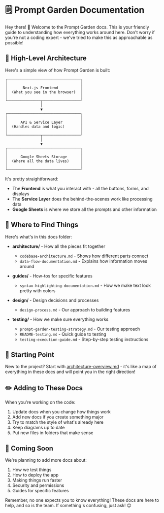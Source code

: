 # 🗒️ Prompt Garden Documentation

Hey there! 👋 Welcome to the Prompt Garden docs. This is your friendly guide to understanding how everything works around here. Don't worry if you're not a coding expert - we've tried to make this as approachable as possible!

## 📐 High-Level Architecture

Here's a simple view of how Prompt Garden is built:

```
┌─────────────────────────────────┐
│                                 │
│       Next.js Frontend          │
│  (What you see in the browser)  │
│                                 │
└───────────────┬─────────────────┘
                │
                ▼
┌─────────────────────────────────┐
│                                 │
│      API & Service Layer        │
│  (Handles data and logic)       │
│                                 │
└───────────────┬─────────────────┘
                │
                ▼
┌─────────────────────────────────┐
│                                 │
│      Google Sheets Storage      │
│  (Where all the data lives)     │
│                                 │
└─────────────────────────────────┘
```

It's pretty straightforward:
- The **Frontend** is what you interact with - all the buttons, forms, and displays
- The **Service Layer** does the behind-the-scenes work like processing data
- **Google Sheets** is where we store all the prompts and other information

## 📂 Where to Find Things

Here's what's in this docs folder:

- **architecture/** - How all the pieces fit together
  - `codebase-architecture.md` - Shows how different parts connect
  - `data-flow-documentation.md` - Explains how information moves around

- **guides/** - How-tos for specific features
  - `syntax-highlighting-documentation.md` - How we make text look pretty with colors

- **design/** - Design decisions and processes
  - `design-process.md` - Our approach to building features

- **testing/** - How we make sure everything works
  - `prompt-garden-testing-strategy.md` - Our testing approach
  - `README-testing.md` - Quick guide to testing
  - `testing-execution-guide.md` - Step-by-step testing instructions

## 🏁 Starting Point

New to the project? Start with [architecture-overview.md](./architecture-overview.md) - it's like a map of everything in these docs and will point you in the right direction!

## ✏️ Adding to These Docs

When you're working on the code:

1. Update docs when you change how things work
2. Add new docs if you create something major
3. Try to match the style of what's already here
4. Keep diagrams up to date
5. Put new files in folders that make sense

## 🔮 Coming Soon

We're planning to add more docs about:

1. How we test things
2. How to deploy the app
3. Making things run faster
4. Security and permissions
5. Guides for specific features

Remember, no one expects you to know everything! These docs are here to help, and so is the team. If something's confusing, just ask! 😊 